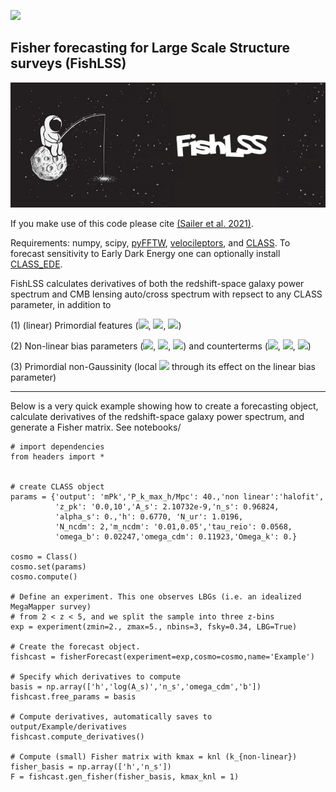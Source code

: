 [![](https://img.shields.io/badge/arXiv-2106.09713%20-red.svg)](https://arxiv.org/abs/2106.09713)

## Fisher forecasting for Large Scale Structure surveys (FishLSS)

![Fishing astro](https://github.com/NoahSailer/FishLSS/blob/master/figures/fishing_astro.jpg)

If you make use of this code please cite [(Sailer et al. 2021)](https://inspirehep.net/literature/1869110).

Requirements: numpy, scipy, [pyFFTW](https://hgomersall.github.io/pyFFTW/), [velocileptors](https://github.com/sfschen/velocileptors), and [CLASS](https://github.com/lesgourg/class_public). To forecast sensitivity to Early Dark Energy one can optionally install [CLASS_EDE](https://github.com/mwt5345/class_ede). 


FishLSS calculates derivatives of both the redshift-space galaxy power spectrum and CMB 
lensing auto/cross spectrum with repsect to any CLASS parameter, in addition to

(1) (linear) Primordial features (<img src="https://render.githubusercontent.com/render/math?math=A_\text{lin}">, <img src="https://render.githubusercontent.com/render/math?math=\omega_\text{lin}">, <img src="https://render.githubusercontent.com/render/math?math=\phi_\text{lin}">)

(2) Non-linear bias parameters (<img src="https://render.githubusercontent.com/render/math?math=b_1">, <img src="https://render.githubusercontent.com/render/math?math=b_2">, <img src="https://render.githubusercontent.com/render/math?math=b_s">) and counterterms (<img src="https://render.githubusercontent.com/render/math?math=\alpha_0">, <img src="https://render.githubusercontent.com/render/math?math=\alpha_2">, <img src="https://render.githubusercontent.com/render/math?math=\alpha_4">)

(3) Primordial non-Gaussinity (local <img src="https://render.githubusercontent.com/render/math?math=f_\text{NL}"> through its effect on the linear bias parameter)

-------

Below is a very quick example showing how to create a forecasting object, calculate derivatives of the redshift-space galaxy power spectrum, and generate a Fisher matrix. See notebooks/
```
# import dependencies
from headers import *


# create CLASS object
params = {'output': 'mPk','P_k_max_h/Mpc': 40.,'non linear':'halofit', 
          'z_pk': '0.0,10','A_s': 2.10732e-9,'n_s': 0.96824,
          'alpha_s': 0.,'h': 0.6770, 'N_ur': 1.0196,
          'N_ncdm': 2,'m_ncdm': '0.01,0.05','tau_reio': 0.0568,
          'omega_b': 0.02247,'omega_cdm': 0.11923,'Omega_k': 0.}

cosmo = Class()
cosmo.set(params)
cosmo.compute()

# Define an experiment. This one observes LBGs (i.e. an idealized MegaMapper survey) 
# from 2 < z < 5, and we split the sample into three z-bins
exp = experiment(zmin=2., zmax=5., nbins=3, fsky=0.34, LBG=True)

# Create the forecast object. 
fishcast = fisherForecast(experiment=exp,cosmo=cosmo,name='Example')
                          
# Specify which derivatives to compute 
basis = np.array(['h','log(A_s)','n_s','omega_cdm','b'])
fishcast.free_params = basis

# Compute derivatives, automatically saves to output/Example/derivatives
fishcast.compute_derivatives()

# Compute (small) Fisher matrix with kmax = knl (k_{non-linear})
fisher_basis = np.array(['h','n_s'])
F = fishcast.gen_fisher(fisher_basis, kmax_knl = 1)
```